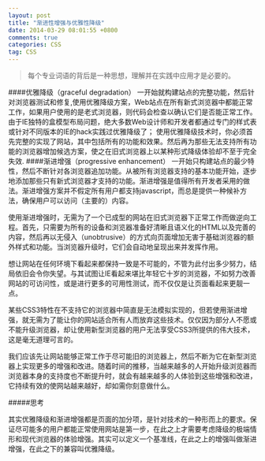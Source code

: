 ```yaml
---
layout: post
title: "渐进性增强与优雅性降级"
date: 2014-03-29 08:01:55 +0800
comments: true
categories: CSS
tag: CSS
---
```

> 每个专业词语的背后是一种思想，理解并在实践中应用才是必要的。

####优雅降级（graceful degradation）
一开始就构建站点的完整功能，然后针对浏览器测试和修复,使用优雅降级方案，Web站点在所有新式浏览器中都能正常工作，如果用户使用的是老式浏览器，则代码会检查以确认它们是否能正常工作。由于IE独特的盒模型布局问题，绝大多数Web设计师和开发者都通过专门的样式表或针对不同版本的IE的hack实践过优雅降级了；
使用优雅降级技术时，你必须首先完整的实现了网站，其中包括所有的功能和效果。然后再为那些无法支持所有功能的浏览器增加候选方案，使之在旧式浏览器上以某种形式降级体验却不至于完全失效.
####渐进增强（progressive enhancement）
一开始只构建站点的最少特性，然后不断针对各浏览器追加功能。从被所有浏览器支持的基本功能开始，逐步地添加那些只有新式浏览器才支持的功能。渐进增强是值得所有开发者采用的做法。渐进增强方案并不假定所有用户都支持javascript，而总是提供一种候补方法，确保用户可以访问（主要的）内容。

使用渐进增强时，无需为了一个已成型的网站在旧式浏览器下正常工作而做逆向工程。首先，只需要为所有的设备和浏览器准备好清晰且语义化的HTML以及完善的内容，然后再以无侵入（unobtrusive）的方式向页面增加无害于基础浏览器的额外样式和功能。当浏览器升级时，它们会自动地呈现出来并发挥作用。

想让网站在任何环境下看起来都保持一致是不可能的，不管为此付出多少努力，结局依旧会令你失望。与其试图让IE看起来堪比年轻它十岁的浏览器，不如努力改善网站的可访问性，或是进行更多的可用性测试，而不仅仅是让页面看起来更靓一点。

某些CSS3特性在不支持它的浏览器中简直是无法模拟实现的，但若使用渐进增强，就无需为了能让你的网站适合所有人而放弃这些技术。仅仅因为部分人不愿或不能升级浏览器，却让使用新型浏览器的用户无法享受CSS3所提供的伟大技术，这是毫无道理可言的。

我们应该先让网站能够正常工作于尽可能旧的浏览器上，然后不断为它在新型浏览器上实现更多的增强和改进。随着时间的推移，当越来越多的人开始升级浏览器而浏览器本身的支持度也不断提升时，就会有越来越多的人体验到这些增强和改进，它持续有效的使网站越来越好，却如需你刻意做什么。

#####思考

 其实优雅降级和渐进增强都是页面的加分项，是针对技术的一种形而上的要求。保证尽可能多的用户都能正常使用网站是第一步，在此之上才需要考虑降级的极端情形和现代浏览器的体验增强。其实可以定义一个基准线，在此之上的增强叫做渐进增强，在此之下的兼容叫优雅降级。